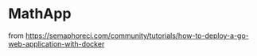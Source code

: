 # MathApp
from https://semaphoreci.com/community/tutorials/how-to-deploy-a-go-web-application-with-docker
